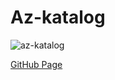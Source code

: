 # Az-katalog

![az-katalog](https://user-images.githubusercontent.com/62444892/142073338-e3288f29-ef66-40be-8a1c-8505b160eda1.png)

[GitHub Page](https://sabuhi0.github.io/az-kataloq/)
  
  
  
